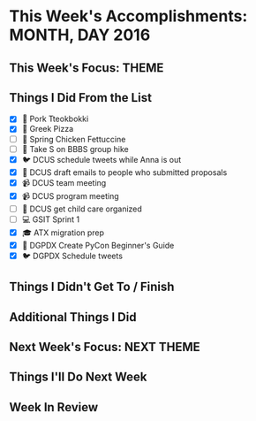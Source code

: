 
# This Week's Accomplishments: **MONTH, DAY** 2016

## This Week's Focus: **THEME**

## Things I Did From the List

- [x] :pig: Pork Tteokbokki
- [x] :pizza: Greek Pizza 
- [ ] :chicken: Spring Chicken Fettuccine 
- [ ] :shoe: Take S on BBBS group hike 
- [x] :bird: DCUS schedule tweets while Anna is out 
- [x] :love_letter: DCUS draft emails to people who submitted proposals 
- [x] :video_camera: DCUS team meeting
- [x] :video_camera: DCUS program meeting 
- [ ] :baby: DCUS get child care organized 
- [ ] :computer: GSIT Sprint 1 
- [x] :mortar_board: ATX migration prep
- [x] :page_facing_up: DGPDX Create PyCon Beginner's Guide 
- [x] :bird: DGPDX Schedule tweets 

## Things I Didn't Get To / Finish

## Additional Things I Did

## Next Week's Focus: **NEXT THEME**

## Things I'll Do Next Week

## Week In Review
